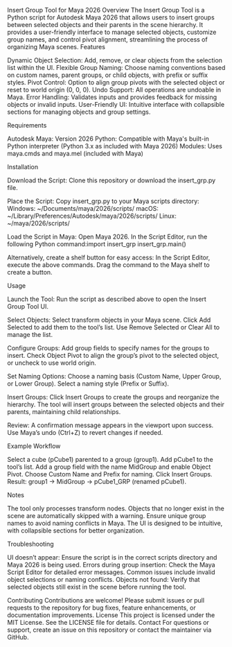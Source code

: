 Insert Group Tool for Maya 2026
Overview
The Insert Group Tool is a Python script for Autodesk Maya 2026 that allows users to insert groups between selected objects and their parents in the scene hierarchy. It provides a user-friendly interface to manage selected objects, customize group names, and control pivot alignment, streamlining the process of organizing Maya scenes.
Features

Dynamic Object Selection: Add, remove, or clear objects from the selection list within the UI.
Flexible Group Naming: Choose naming conventions based on custom names, parent groups, or child objects, with prefix or suffix styles.
Pivot Control: Option to align group pivots with the selected object or reset to world origin (0, 0, 0).
Undo Support: All operations are undoable in Maya.
Error Handling: Validates inputs and provides feedback for missing objects or invalid inputs.
User-Friendly UI: Intuitive interface with collapsible sections for managing objects and group settings.

Requirements

Autodesk Maya: Version 2026
Python: Compatible with Maya's built-in Python interpreter (Python 3.x as included with Maya 2026)
Modules: Uses maya.cmds and maya.mel (included with Maya)

Installation

Download the Script:
Clone this repository or download the insert_grp.py file.


Place the Script:
Copy insert_grp.py to your Maya scripts directory:
Windows: ~/Documents/maya/2026/scripts/
macOS: ~/Library/Preferences/Autodesk/maya/2026/scripts/
Linux: ~/maya/2026/scripts/




Load the Script in Maya:
Open Maya 2026.
In the Script Editor, run the following Python command:import insert_grp
insert_grp.main()


Alternatively, create a shelf button for easy access:
In the Script Editor, execute the above commands.
Drag the command to the Maya shelf to create a button.





Usage

Launch the Tool:
Run the script as described above to open the Insert Group Tool UI.


Select Objects:
Select transform objects in your Maya scene.
Click Add Selected to add them to the tool’s list.
Use Remove Selected or Clear All to manage the list.


Configure Groups:
Add group fields to specify names for the groups to insert.
Check Object Pivot to align the group’s pivot to the selected object, or uncheck to use world origin.


Set Naming Options:
Choose a naming basis (Custom Name, Upper Group, or Lower Group).
Select a naming style (Prefix or Suffix).


Insert Groups:
Click Insert Groups to create the groups and reorganize the hierarchy.
The tool will insert groups between the selected objects and their parents, maintaining child relationships.


Review:
A confirmation message appears in the viewport upon success.
Use Maya’s undo (Ctrl+Z) to revert changes if needed.



Example Workflow

Select a cube (pCube1) parented to a group (group1).
Add pCube1 to the tool’s list.
Add a group field with the name MidGroup and enable Object Pivot.
Choose Custom Name and Prefix for naming.
Click Insert Groups.
Result: group1 → MidGroup → pCube1_GRP (renamed pCube1).



Notes

The tool only processes transform nodes.
Objects that no longer exist in the scene are automatically skipped with a warning.
Ensure unique group names to avoid naming conflicts in Maya.
The UI is designed to be intuitive, with collapsible sections for better organization.

Troubleshooting

UI doesn’t appear: Ensure the script is in the correct scripts directory and Maya 2026 is being used.
Errors during group insertion: Check the Maya Script Editor for detailed error messages. Common issues include invalid object selections or naming conflicts.
Objects not found: Verify that selected objects still exist in the scene before running the tool.

Contributing
Contributions are welcome! Please submit issues or pull requests to the repository for bug fixes, feature enhancements, or documentation improvements.
License
This project is licensed under the MIT License. See the LICENSE file for details.
Contact
For questions or support, create an issue on this repository or contact the maintainer via GitHub.
